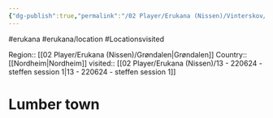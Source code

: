 ```yaml
---
{"dg-publish":true,"permalink":"/02 Player/Erukana (Nissen)/Vinterskov/"}
---
```


#erukana #erukana/location #Locationsvisited 

Region:: [[02 Player/Erukana (Nissen)/Grøndalen\|Grøndalen]]
Country:: [[Nordheim\|Nordheim]]
visited:: [[02 Player/Erukana (Nissen)/13 - 220624 - steffen session 1\|13 - 220624 - steffen session 1]]
# Lumber town 